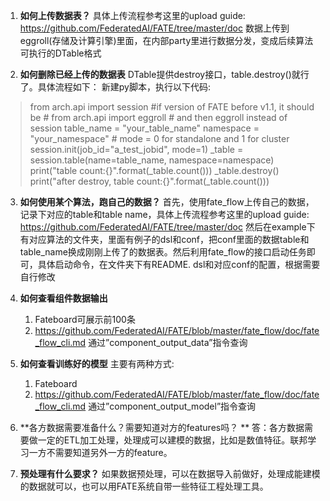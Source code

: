 1. **如何上传数据表？**
具体上传流程参考这里的upload guide:
https://github.com/FederatedAI/FATE/tree/master/doc
数据上传到eggroll(存储及计算引擎)里面，在内部party里进行数据分发，变成后续算法可执行的DTable格式

2. **如何删除已经上传的数据表**
DTable提供destroy接口，table.destroy()就行了。具体流程如下：
新建py脚本，执行以下代码:
>from arch.api import session
\#if version of FATE before v1.1, it should be
\# from arch.api import eggroll
\# and then eggroll instead of session
table_name = "your_table_name"
namespace = "your_namespace"
\# mode = 0 for standalone and 1 for cluster
session.init(job_id="a_test_jobid", mode=1)
_table = session.table(name=table_name, namespace=namespace)
print("table count:{}".format(_table.count()))
_table.destroy()
print("after destroy, table count:{}".format(_table.count()))

3. **如何使用某个算法，跑自己的数据？**
首先，使用fate_flow上传自己的数据，记录下对应的table和table name，具体上传流程参考这里的upload guide: https://github.com/FederatedAI/FATE/tree/master/doc
然后在example下有对应算法的文件夹，里面有例子的dsl和conf，把conf里面的数据table和table_name换成刚刚上传了的数据表。然后利用fate_flow的接口启动任务即可，具体启动命令，在文件夹下有README. dsl和对应conf的配置，根据需要自行修改

4. **如何查看组件数据输出**
	1.	Fateboard可展示前100条
	2.	https://github.com/FederatedAI/FATE/blob/master/fate_flow/doc/fate_flow_cli.md 通过”component_output_data”指令查询

5. **如何查看训练好的模型**
	主要有两种方式:
	1.	Fateboard
	2.	https://github.com/FederatedAI/FATE/blob/master/fate_flow/doc/fate_flow_cli.md 通过”component_output_model”指令查询

6. **各方数据需要准备什么？需要知道对方的features吗？ **
答：各方数据需要做一定的ETL加工处理，处理成可以建模的数据，比如是数值特征。联邦学习一方不需要知道另外一方的feature。

7. **预处理有什么要求？**
如果数据预处理，可以在数据导入前做好，处理成能建模的数据就可以，也可以用FATE系统自带一些特征工程处理工具。


